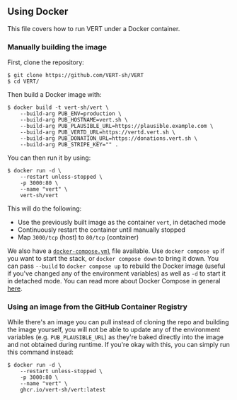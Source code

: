 ## Using Docker

This file covers how to run VERT under a Docker container.

### Manually building the image
First, clone the repository:
```shell
$ git clone https://github.com/VERT-sh/VERT
$ cd VERT/
```

Then build a Docker image with:
```shell
$ docker build -t vert-sh/vert \
    --build-arg PUB_ENV=production \
    --build-arg PUB_HOSTNAME=vert.sh \
    --build-arg PUB_PLAUSIBLE_URL=https://plausible.example.com \
    --build-arg PUB_VERTD_URL=https://vertd.vert.sh \
    --build-arg PUB_DONATION_URL=https://donations.vert.sh \
    --build-arg PUB_STRIPE_KEY="" .
```

You can then run it by using:
```shell
$ docker run -d \
    --restart unless-stopped \
    -p 3000:80 \
    --name "vert" \
    vert-sh/vert
```

This will do the following:
- Use the previously built image as the container `vert`, in detached mode
- Continuously restart the container until manually stopped
- Map `3000/tcp` (host) to `80/tcp` (container)

We also have a [`docker-compose.yml`](./docker-compose.yml) file available. Use `docker compose up` if you want to start the stack, or `docker compose down` to bring it down. You can pass `--build` to `docker compose up` to rebuild the Docker image (useful if you've changed any of the environment variables) as well as `-d` to start it in detached mode. You can read more about Docker Compose in general [here](https://docs.docker.com/compose/intro/compose-application-model/).

### Using an image from the GitHub Container Registry
While there's an image you can pull instead of cloning the repo and building the image yourself, you will not be able to update any of the environment variables (e.g. `PUB_PLAUSIBLE_URL`) as they're baked directly into the image and not obtained during runtime. If you're okay with this, you can simply run this command instead:
```shell
$ docker run -d \
    --restart unless-stopped \
    -p 3000:80 \
    --name "vert" \
    ghcr.io/vert-sh/vert:latest
```